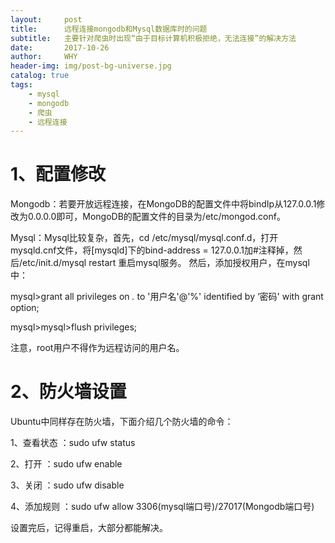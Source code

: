 ```yaml
---
layout:     post
title:      远程连接mongodb和Mysql数据库时的问题
subtitle:   主要针对爬虫时出现“由于目标计算机积极拒绝，无法连接”的解决方法
date:       2017-10-26
author:     WHY
header-img: img/post-bg-universe.jpg
catalog: true
tags:
    - mysql
    - mongodb
    - 爬虫
    - 远程连接
---
```


# 1、配置修改
Mongodb：若要开放远程连接，在MongoDB的配置文件中将bindIp从127.0.0.1修改为0.0.0.0即可，MongoDB的配置文件的目录为/etc/mongod.conf。

Mysql：Mysql比较复杂，首先，cd /etc/mysql/mysql.conf.d，打开 mysqld.cnf文件，将[mysqld]下的bind-address = 127.0.0.1加#注释掉，然后/etc/init.d/mysql restart 重启mysql服务。
然后，添加授权用户，在mysql中：

mysql>grant all privileges on *.* to '用户名'@'%' identified by ‘密码' with grant option;

mysql>mysql>flush privileges;

注意，root用户不得作为远程访问的用户名。

# 2、防火墙设置
Ubuntu中同样存在防火墙，下面介绍几个防火墙的命令：

1、查看状态 ：sudo ufw status

2、打开     ：sudo ufw enable

3、关闭     ：sudo ufw disable

4、添加规则 ：sudo ufw allow 3306(mysql端口号)/27017(Mongodb端口号)

设置完后，记得重启，大部分都能解决。
